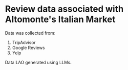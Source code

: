 # Review data associated with Altomonte's Italian Market
Data was collected from:
1. TripAdvisor
2. Google Reviews
3. Yelp

Data LAO generated using LLMs.
